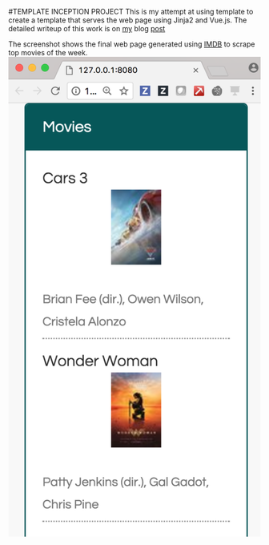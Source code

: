 #TEMPLATE INCEPTION PROJECT
This is my attempt at using template to create a template that serves the web page using Jinja2 and Vue.js.
The detailed writeup of this work is on [my](mobileraj.github.io) blog [post]()

The screenshot shows the final web page generated using [IMDB](imdb.com) to scrape top movies of the week.
![img1](screenshot.png)


